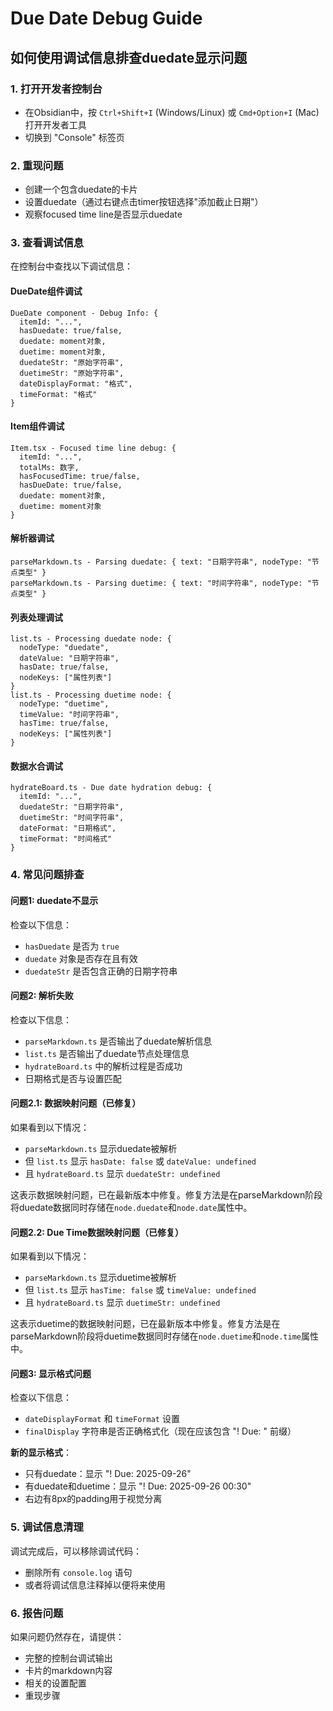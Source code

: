 # Due Date Debug Guide

## 如何使用调试信息排查duedate显示问题

### 1. 打开开发者控制台
- 在Obsidian中，按 `Ctrl+Shift+I` (Windows/Linux) 或 `Cmd+Option+I` (Mac) 打开开发者工具
- 切换到 "Console" 标签页

### 2. 重现问题
- 创建一个包含duedate的卡片
- 设置duedate（通过右键点击timer按钮选择"添加截止日期"）
- 观察focused time line是否显示duedate

### 3. 查看调试信息
在控制台中查找以下调试信息：

#### DueDate组件调试
```
DueDate component - Debug Info: {
  itemId: "...",
  hasDuedate: true/false,
  duedate: moment对象,
  duetime: moment对象,
  duedateStr: "原始字符串",
  duetimeStr: "原始字符串",
  dateDisplayFormat: "格式",
  timeFormat: "格式"
}
```

#### Item组件调试
```
Item.tsx - Focused time line debug: {
  itemId: "...",
  totalMs: 数字,
  hasFocusedTime: true/false,
  hasDueDate: true/false,
  duedate: moment对象,
  duetime: moment对象
}
```

#### 解析器调试
```
parseMarkdown.ts - Parsing duedate: { text: "日期字符串", nodeType: "节点类型" }
parseMarkdown.ts - Parsing duetime: { text: "时间字符串", nodeType: "节点类型" }
```

#### 列表处理调试
```
list.ts - Processing duedate node: {
  nodeType: "duedate",
  dateValue: "日期字符串",
  hasDate: true/false,
  nodeKeys: ["属性列表"]
}
list.ts - Processing duetime node: {
  nodeType: "duetime", 
  timeValue: "时间字符串",
  hasTime: true/false,
  nodeKeys: ["属性列表"]
}
```

#### 数据水合调试
```
hydrateBoard.ts - Due date hydration debug: {
  itemId: "...",
  duedateStr: "日期字符串",
  duetimeStr: "时间字符串",
  dateFormat: "日期格式",
  timeFormat: "时间格式"
}
```

### 4. 常见问题排查

#### 问题1: duedate不显示
检查以下信息：
- `hasDuedate` 是否为 `true`
- `duedate` 对象是否存在且有效
- `duedateStr` 是否包含正确的日期字符串

#### 问题2: 解析失败
检查以下信息：
- `parseMarkdown.ts` 是否输出了duedate解析信息
- `list.ts` 是否输出了duedate节点处理信息
- `hydrateBoard.ts` 中的解析过程是否成功
- 日期格式是否与设置匹配

#### 问题2.1: 数据映射问题（已修复）
如果看到以下情况：
- `parseMarkdown.ts` 显示duedate被解析
- 但 `list.ts` 显示 `hasDate: false` 或 `dateValue: undefined`
- 且 `hydrateBoard.ts` 显示 `duedateStr: undefined`

这表示数据映射问题，已在最新版本中修复。修复方法是在parseMarkdown阶段将duedate数据同时存储在`node.duedate`和`node.date`属性中。

#### 问题2.2: Due Time数据映射问题（已修复）
如果看到以下情况：
- `parseMarkdown.ts` 显示duetime被解析
- 但 `list.ts` 显示 `hasTime: false` 或 `timeValue: undefined`
- 且 `hydrateBoard.ts` 显示 `duetimeStr: undefined`

这表示duetime的数据映射问题，已在最新版本中修复。修复方法是在parseMarkdown阶段将duetime数据同时存储在`node.duetime`和`node.time`属性中。

#### 问题3: 显示格式问题
检查以下信息：
- `dateDisplayFormat` 和 `timeFormat` 设置
- `finalDisplay` 字符串是否正确格式化（现在应该包含 "! Due: " 前缀）

**新的显示格式**：
- 只有duedate：显示 "! Due: 2025-09-26"
- 有duedate和duetime：显示 "! Due: 2025-09-26 00:30"
- 右边有8px的padding用于视觉分离

### 5. 调试信息清理
调试完成后，可以移除调试代码：
- 删除所有 `console.log` 语句
- 或者将调试信息注释掉以便将来使用

### 6. 报告问题
如果问题仍然存在，请提供：
- 完整的控制台调试输出
- 卡片的markdown内容
- 相关的设置配置
- 重现步骤
